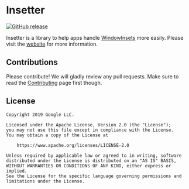 # Insetter

[![GitHub release](https://img.shields.io/maven-central/v/dev.chrisbanes.insetter/insetter)](https://search.maven.org/search?q=g:dev.chrisbanes.insetter)

Insetter is a library to help apps handle
[WindowInsets](https://developer.android.com/reference/android/view/WindowInsets.html) more easily. Please visit the [website](https://chrisbanes.github.io/insetter/) for more information.

## Contributions

Please contribute! We will gladly review any pull requests.
Make sure to read the [Contributing](CONTRIBUTING.md) page first though.

## License

```
Copyright 2019 Google LLC.

Licensed under the Apache License, Version 2.0 (the "License");
you may not use this file except in compliance with the License.
You may obtain a copy of the License at

    https://www.apache.org/licenses/LICENSE-2.0

Unless required by applicable law or agreed to in writing, software
distributed under the License is distributed on an "AS IS" BASIS,
WITHOUT WARRANTIES OR CONDITIONS OF ANY KIND, either express or implied.
See the License for the specific language governing permissions and
limitations under the License.
```

[databinding]: https://developer.android.com/topic/libraries/data-binding
[snap]: https://oss.sonatype.org/content/repositories/snapshots/
